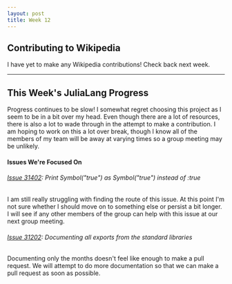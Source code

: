 ```yaml
---
layout: post
title: Week 12
---
```


## Contributing to Wikipedia
I have yet to make any Wikipedia contributions! Check back next week.

----
## This Week's JuliaLang Progress
Progress continues to be slow! I somewhat regret choosing this project as I seem to be in a bit over my head. Even though there are a lot of resources, there is also a lot to wade through in the attempt to make a contribution. I am hoping to work on this a lot over break, though I know all of the members of my team will be away at varying times so a group meeting may be unlikely.
#### Issues We're Focused On
###### [Issue 31402](https://github.com/JuliaLang/julia/issues/31402): Print Symbol("true") as Symbol("true") instead of :true
I am still really struggling with finding the route of this issue. At this point I'm not sure whether I should move on to something else or persist a bit longer. I will see if any other members of the group can help with this issue at our next group meeting.
###### [Issue 31202](https://github.com/JuliaLang/julia/issues/31202): Documenting all exports from the standard libraries
Documenting only the months doesn't feel like enough to make a pull request. We will attempt to do more documentation so that we can make a pull request as soon as possible.
